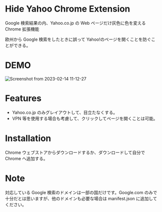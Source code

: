 # Hide Yahoo Chrome Extension

Google 検索結果の内、Yahoo.co.jp の Web ページだけ灰色に色を変える Chrome 拡張機能

欧州から Google 検索をしたときに誤って Yahoo!のページを開くことを防ぐことができる。

# DEMO
![Screenshot from 2023-02-14 11-12-27](https://user-images.githubusercontent.com/41606073/218692837-ff2e5397-21c0-4e4c-b035-db0da1fca4af.png)


# Features

- Yahoo.co.jp のみグレイアウトして、目立たなくする。
- VPN 等を使用する場合も考慮して、クリックしてページを開くことは可能。

# Installation

Chrome ウェブストアからダウンロードするか、ダウンロードして自分で Chrome へ追加する。

# Note

対応している Google 検索のドメインは一部の国だけです。Google.com のみで十分だとは思いますが、他のドメインも必要な場合は manifest.json に追加してください。
